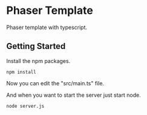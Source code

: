 # Phaser Template
Phaser template with typescript.

## Getting Started
Install the npm packages.

```
npm install
```

Now you can edit the "src/main.ts" file.

And when you want to start the server just start node.

```
node server.js
```

